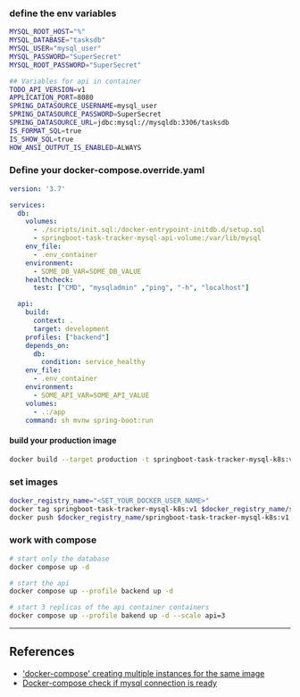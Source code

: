 

### define the env variables
```bash
MYSQL_ROOT_HOST="%"
MYSQL_DATABASE="tasksdb"
MYSQL_USER="mysql_user"
MYSQL_PASSWORD="SuperSecret"
MYSQL_ROOT_PASSWORD="SuperSecret"

## Variables for api in container
TODO_API_VERSION=v1
APPLICATION_PORT=8080
SPRING_DATASOURCE_USERNAME=mysql_user
SPRING_DATASOURCE_PASSWORD=SuperSecret
SPRING_DATASOURCE_URL=jdbc:mysql://mysqldb:3306/tasksdb
IS_FORMAT_SQL=true
IS_SHOW_SQL=true
HOW_ANSI_OUTPUT_IS_ENABLED=ALWAYS

```


### Define your docker-compose.override.yaml
```yaml
version: '3.7'

services: 
  db:    
    volumes:
      - ./scripts/init.sql:/docker-entrypoint-initdb.d/setup.sql 
      - springboot-task-tracker-mysql-api-volume:/var/lib/mysql
    env_file:
      - .env_container    
    environment:
      - SOME_DB_VAR=SOME_DB_VALUE
    healthcheck:
      test: ["CMD", "mysqladmin" ,"ping", "-h", "localhost"]

  api:
    build: 
      context: .
      target: development
    profiles: ["backend"]
    depends_on:
      db:
        condition: service_healthy
    env_file:
      - .env_container
    environment:
      - SOME_API_VAR=SOME_API_VALUE
    volumes:
      - .:/app
    command: sh mvnw spring-boot:run

```

#### build your production image
```bash
docker build --target production -t springboot-task-tracker-mysql-k8s:v1 .
```

### set images
```bash
docker_registry_name="<SET_YOUR_DOCKER_USER_NAME>"
docker tag springboot-task-tracker-mysql-k8s:v1 $docker_registry_name/springboot-task-tracker-mysql-k8s:v1
docker push $docker_registry_name/springboot-task-tracker-mysql-k8s:v1
```



### work with compose
```bash
# start only the database
docker compose up -d

# start the api
docker compose up --profile backend up -d

# start 3 replicas of the api container containers
docker compose up --profile bakend up -d --scale api=3
```

---

## References


- ['docker-compose' creating multiple instances for the same image](https://stackoverflow.com/questions/39663096/docker-compose-creating-multiple-instances-for-the-same-image)
- [Docker-compose check if mysql connection is ready](https://stackoverflow.com/questions/42567475/docker-compose-check-if-mysql-connection-is-ready)